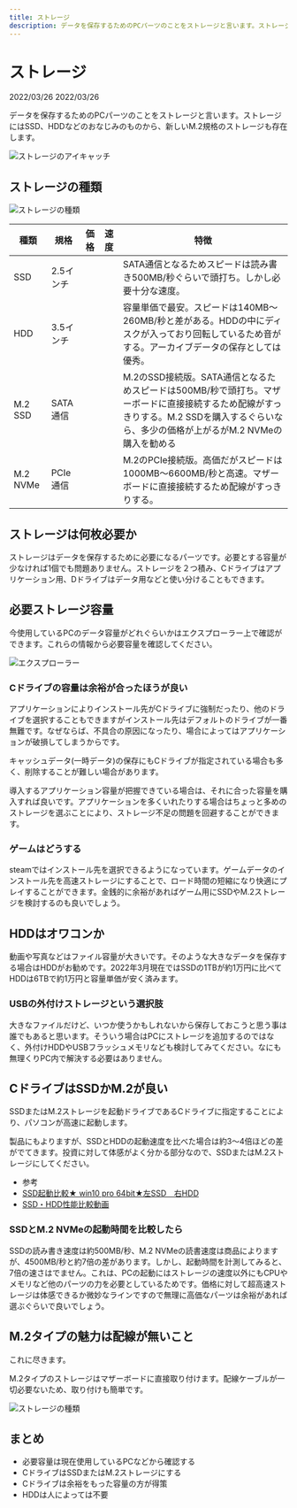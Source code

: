 ```yaml
---
title: ストレージ
description: データを保存するためのPCパーツのことをストレージと言います。ストレージにはSSD、HDDなどのおなじみのものから、新しいM.2規格のストレージも存在します。
---
```


# ストレージ

<div class="custom-date">
  <i class="far fa-calendar"></i>2022/03/26
  <i class="fas fa-undo-alt"></i>2022/03/26
</div>

<ClientOnly>
  <CallInFeedAdsense />
</ClientOnly>

データを保存するためのPCパーツのことをストレージと言います。ストレージにはSSD、HDDなどのおなじみのものから、新しいM.2規格のストレージも存在します。

<img :src="$withBase('/images/docs/storage/storage_eye_catch.png')" alt="ストレージのアイキャッチ" class="img-center">

## ストレージの種類

<img :src="$withBase('/images/docs/storage/storage_type.png')" alt="ストレージの種類" class="img-center">

<table>
  <thead>
    <tr>
      <th>種類</th>
      <th>規格</th>
      <th>価格</th>
      <th>速度</th>
      <th>特徴</th>
    </tr>
  </thead>
  <tbody>
    <tr>
      <td>SSD</td>
      <td class="nowrap">2.5インチ</td>
      <td class="nowrap">
        <i class="fa-solid fa-star"></i><i class="fa-solid fa-star"></i
        ><i class="fa-regular fa-star"></i>
      </td>
      <td class="nowrap">
        <i class="fa-solid fa-star"></i><i class="fa-solid fa-star"></i
        ><i class="fa-regular fa-star"></i>
      </td>
      <td>
        SATA通信となるためスピードは読み書き500MB/秒ぐらいで頭打ち。しかし必要十分な速度。
      </td>
    </tr>
    <tr>
      <td>HDD</td>
      <td>3.5インチ</td>
      <td>
        <i class="fa-solid fa-star"></i><i class="fa-solid fa-star"></i
        ><i class="fa-solid fa-star"></i>
      </td>
      <td>
        <i class="fa-solid fa-star"></i><i class="fa-regular fa-star"></i
        ><i class="fa-regular fa-star"></i>
      </td>
      <td>
        容量単価で最安。スピードは140MB～260MB/秒と差がある。HDDの中にディスクが入っており回転しているため音がする。アーカイブデータの保存としては優秀。
      </td>
    </tr>
    <tr>
      <td>M.2 SSD</td>
      <td>SATA通信</td>
      <td>
        <i class="fa-solid fa-star"></i><i class="fa-solid fa-star"></i
        ><i class="fa-regular fa-star"></i>
      </td>
      <td>
        <i class="fa-solid fa-star"></i><i class="fa-solid fa-star"></i
        ><i class="fa-regular fa-star"></i>
      </td>
      <td>M.2のSSD接続版。SATA通信となるためスピードは500MB/秒で頭打ち。マザーボードに直接接続するため配線がすっきりする。M.2 SSDを購入するぐらいなら、多少の価格が上がるがM.2 NVMeの購入を勧める</td>
    </tr>
    <tr>
      <td class="nowrap">M.2 NVMe</td>
      <td>PCIe通信</td>
      <td>
        <i class="fa-solid fa-star"></i><i class="fa-regular fa-star"></i
        ><i class="fa-regular fa-star"></i>
      </td>
      <td>
        <i class="fa-solid fa-star"></i><i class="fa-solid fa-star"></i
        ><i class="fa-solid fa-star"></i>
      </td>
      <td>M.2のPCIe接続版。高価だがスピードは1000MB～6600MB/秒と高速。マザーボードに直接接続するため配線がすっきりする。</td>
    </tr>
  </tbody>
</table>

## ストレージは何枚必要か

ストレージはデータを保存するために必要になるパーツです。必要とする容量が少なければ1個でも問題ありません。ストレージを２つ積み、Cドライブはアプリケーション用、Dドライブはデータ用などと使い分けることもできます。

## 必要ストレージ容量

今使用しているPCのデータ容量がどれぐらいかはエクスプローラー上で確認ができます。これらの情報から必要容量を確認してください。

<img :src="$withBase('/images/docs/docs/explorer.png')" alt="エクスプローラー" class="img-center">

### Cドライブの容量は余裕が合ったほうが良い

アプリケーションによりインストール先がCドライブに強制だったり、他のドライブを選択することもできますがインストール先はデフォルトのドライブが一番無難です。なぜならば、不具合の原因になったり、場合によってはアプリケーションが破損してしまうからです。

キャッシュデータ(一時データ)の保存にもCドライブが指定されている場合も多く、削除することが難しい場合があります。

導入するアプリケーション容量が把握できている場合は、それに合った容量を購入すれば良いです。アプリケーションを多くいれたりする場合はちょっと多めのストレージを選ぶことにより、ストレージ不足の問題を回避することができます。

### ゲームはどうする

steamではインストール先を選択できるようになっています。ゲームデータのインストール先を高速ストレージにすることで、ロード時間の短縮になり快適にプレイすることができます。金銭的に余裕があればゲーム用にSSDやM.2ストレージを検討するのも良いでしょう。

## HDDはオワコンか

動画や写真などはファイル容量が大きいです。そのような大きなデータを保存する場合はHDDがお勧めです。2022年3月現在ではSSDの1TBが約1万円に比べてHDDは6TBで約1万円と容量単価が安く済みます。

### USBの外付けストレージという選択肢

大きなファイルだけど、いつか使うかもしれないから保存しておこうと思う事は誰でもあると思います。そういう場合はPCにストレージを追加するのではなく、外付けHDDやUSBフラッシュメモリなども検討してみてください。なにも無理くりPC内で解決する必要はありません。

## CドライブはSSDかM.2が良い

SSDまたはM.2ストレージを起動ドライブであるCドライブに指定することにより、パソコンが高速に起動します。

製品にもよりますが、SSDとHDDの起動速度を比べた場合は約3～4倍ほどの差がでてきます。投資に対して体感がよく分かる部分なので、SSDまたはM.2ストレージにしてください。

* 参考
* [SSD起動比較★ win10 pro 64bit★左SSD　右HDD](https://www.youtube.com/watch?v=V280DFblu-g)
* [SSD・HDD性能比較動画](https://www.youtube.com/watch?v=BaLRO0Ojxlc)

### SSDとM.2 NVMeの起動時間を比較したら

SSDの読み書き速度は約500MB/秒、M.2 NVMeの読書速度は商品によりますが、4500MB/秒と約7倍の差があります。しかし、起動時間を計測してみると、7倍の速さはでません。これは、PCの起動にはストレージの速度以外にもCPUやメモリなど他のパーツの力を必要としているためです。価格に対して超高速ストレージは体感できるか微妙なラインですので無理に高価なパーツは余裕があれば選ぶぐらいで良いでしょう。

## M.2タイプの魅力は配線が無いこと

これに尽きます。

M.2タイプのストレージはマザーボードに直接取り付けます。配線ケーブルが一切必要ないため、取り付けも簡単です。

<img :src="$withBase('/images/docs/storage/mdot2_setting.png')" alt="ストレージの種類" class="img-center">

## まとめ

* 必要容量は現在使用しているPCなどから確認する
* CドライブはSSDまたはM.2ストレージにする
* Cドライブは余裕をもった容量の方が得策
* HDDは人によっては不要
